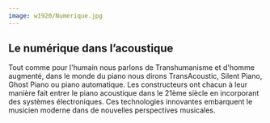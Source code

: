 ```yaml
---
image: w1920/Numerique.jpg
---
```


## Le numérique dans l’acoustique

Tout comme pour l'humain nous parlons de Transhumanisme et d'homme augmenté, dans le monde du 
piano nous dirons TransAcoustic, Silent Piano, Ghost Piano ou piano automatique. Les constructeurs 
ont chacun à leur manière fait entrer le piano acoustique dans le 21ème siècle en incorporant des 
systèmes électroniques. Ces technologies innovantes embarquent le musicien moderne dans de nouvelles
perspectives musicales.
